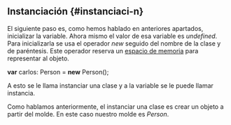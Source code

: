 ## Instanciación {#instanciaci-n}

El siguiente paso es, como hemos hablado en anteriores apartados, inicializar la variable. Ahora mismo el valor de esa variable es _undefined_. Para inicializarla se usa el operador _new_ seguido del nombre de la clase y de paréntesis. Este operador reserva un [espacio de memoria](../tipos/destructuring_deconstruccion.md) para representar al objeto.

**var** carlos: Person = **new** Person();

A esto se le llama instanciar una clase y a la variable se le puede llamar instancia.

Como hablamos anteriormente, el instanciar una clase es crear un objeto a partir del molde. En este caso nuestro molde es _Person_.